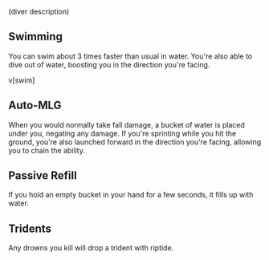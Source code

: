 (diver description)

## Swimming

You can swim about 3 times faster than usual in water. You're also able to dive out of water, boosting you in the direction you're facing.

v[swim] <!-- temporary testing video, this is not up to date lol -->

## Auto-MLG

When you would normally take fall damage, a bucket of water is placed under you, negating any damage. If you're sprinting while you hit the ground, you're also launched forward in the direction you're facing, allowing you to chain the ability.

## Passive Refill

If you hold an empty bucket in your hand for a few seconds, it fills up with water.

## Tridents

Any drowns you kill will drop a trident with riptide.
